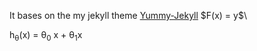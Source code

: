 <script type="text/javascript" src="http://cdn.mathjax.org/mathjax/latest/MathJax.js?config=default"></script>

It bases on the my jekyll theme [Yummy-Jekyll](https://github.com/DONGChuan/Yummy-Jekyll)
\$F(x) = y$\

h<sub>&theta;</sub>(x) = &theta;<sub>0</sub> x + &theta;<sub>1</sub>x
